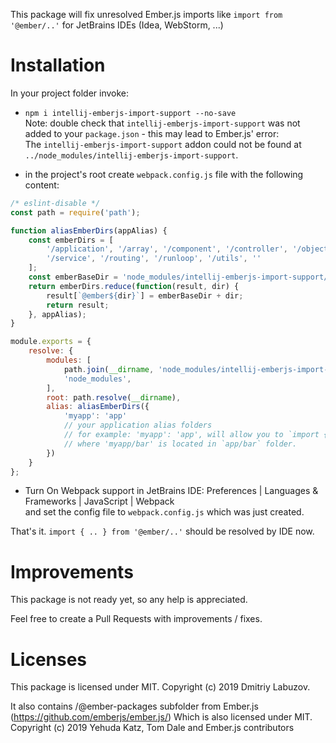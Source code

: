 This package will fix unresolved Ember.js imports like
`import from '@ember/..'`
for JetBrains IDEs (Idea, WebStorm, ...)


# Installation

In your project folder invoke:

* `npm i intellij-emberjs-import-support --no-save`<br>
Note: double check that `intellij-emberjs-import-support` was not added to your `package.json` - this may lead to Ember.js' error:<br>
The `intellij-emberjs-import-support` addon could not be found at `../node_modules/intellij-emberjs-import-support`.


* in the project's root create `webpack.config.js` file with the following content:
```javascript
/* eslint-disable */
const path = require('path');

function aliasEmberDirs(appAlias) {
    const emberDirs = [
        '/application', '/array', '/component', '/controller', '/object', '/polyfills',
        '/service', '/routing', '/runloop', '/utils', ''
    ];
    const emberBaseDir = 'node_modules/intellij-emberjs-import-support/@ember';
    return emberDirs.reduce(function(result, dir) {
        result[`@ember${dir}`] = emberBaseDir + dir;
        return result;
    }, appAlias);
}

module.exports = {
    resolve: {
        modules: [
            path.join(__dirname, 'node_modules/intellij-emberjs-import-support/@ember-packages'),
            'node_modules',
        ],
        root: path.resolve(__dirname),
        alias: aliasEmberDirs({
            'myapp': 'app'
            // your application alias folders
            // for example: 'myapp': 'app', will allow you to `import { foo } from 'myapp/bar';`
            // where 'myapp/bar' is located in `app/bar` folder.
        })
    }
};
```
* Turn On Webpack support in JetBrains IDE: 
Preferences | Languages & Frameworks | JavaScript | Webpack  
and set the config file to `webpack.config.js` which was just created.

That's it.
`import { .. } from '@ember/..'` should be resolved by IDE now.

# Improvements

This package is not ready yet, so any help is appreciated. 

Feel free to create a Pull Requests with improvements / fixes.


# Licenses

This package is licensed under MIT. 
Copyright (c) 2019 Dmitriy Labuzov.

It also contains /@ember-packages subfolder from Ember.js (https://github.com/emberjs/ember.js/)
Which is also licensed under MIT.
Copyright (c) 2019 Yehuda Katz, Tom Dale and Ember.js contributors
